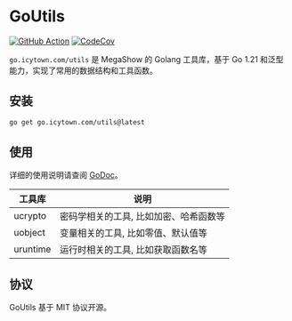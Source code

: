 # GoUtils

[![GitHub Action](https://github.com/MegaShow/goutils/actions/workflows/main.yaml/badge.svg)](https://github.com/MegaShow/goutils/actions/workflows/main.yaml)
[![CodeCov](https://codecov.io/gh/MegaShow/goutils/graph/badge.svg?token=VI2BCE8X5H)](https://codecov.io/gh/MegaShow/goutils)

`go.icytown.com/utils` 是 MegaShow 的 Golang 工具库，基于 Go 1.21 和泛型能力，实现了常用的数据结构和工具函数。

## 安装

```sh
go get go.icytown.com/utils@latest
```

## 使用

详细的使用说明请查阅 [GoDoc](https://pkg.go.dev/go.icytown.com/utils)。

| 工具库 | 说明 |
| -- | -- |
| ucrypto | 密码学相关的工具, 比如加密、哈希函数等 |
| uobject | 变量相关的工具, 比如零值、默认值等 |
| uruntime | 运行时相关的工具, 比如获取函数名等 |

## 协议

GoUtils 基于 MIT 协议开源。
